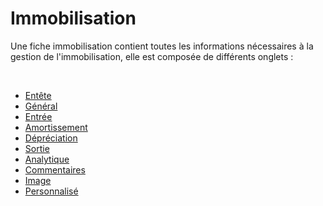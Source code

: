 # Immobilisation

Une fiche immobilisation contient toutes les informations nécessaires 
 à la gestion de l'immobilisation, elle est composée de différents onglets 
 :


 


* [Entête](Immobilisation/Entete.md)
* [Général](Immobilisation/OngletGeneral.md)
* [Entrée](Immobilisation/OngletEntree.md)
* [Amortissement](Immobilisation/OngletAmortissement.md)
* [Dépréciation](Immobilisation/OngletDepreciation.md)
* [Sortie](Immobilisation/OngletSortie.md)
* [Analytique](Immobilisation/OngletAnalytique.md)
* [Commentaires](Immobilisation/OngletCommentaires.md)
* [Image](Immobilisation/OngletImage.md)
* [Personnalisé](Immobilisation/OngletPersonnalisé.md)


